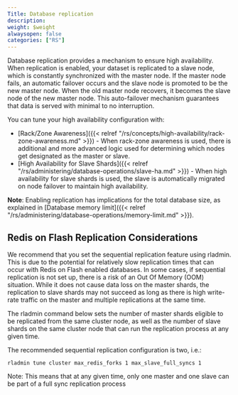 ```yaml
---
Title: Database replication
description:
weight: $weight
alwaysopen: false
categories: ["RS"]
---
```

Database replication provides a mechanism to ensure high availability.
When replication is enabled, your dataset is replicated to a slave node,
which is constantly synchronized with the master node. If the master
node fails, an automatic failover occurs and the slave node is promoted
to be the new master node. When the old master node recovers, it becomes
the slave node of the new master node. This auto-failover mechanism
guarantees that data is served with minimal to no interruption.

You can tune your high availability configuration with:

- [Rack/Zone
Awareness]({{< relref "/rs/concepts/high-availability/rack-zone-awareness.md" >}}) - When rack-zone awareness is used, there is additional and more advanced
logic used for determining which nodes get designated as the master or
slave.
- [High Availability for Slave Shards]({{< relref "/rs/administering/database-operations/slave-ha.md" >}}) - When high availability
for slave shards is used, the slave is automatically migrated on node failover to maintain high availability.

**Note**: Enabling replication has implications for the total database
size, as explained in [Database memory
limit]({{< relref "/rs/administering/database-operations/memory-limit.md" >}}).

## Redis on Flash Replication Considerations

We recommend that you set the sequential replication feature using
rladmin. This is due to the potential for relatively slow replication
times that can occur with Redis on Flash enabled databases. In some
cases, if sequential replication is not set up, there is a risk of an
Out Of Memory (OOM) situation. While it does not cause data loss on the
master shards, the replication to slave shards may not succeed as long
as there is high write-rate traffic on the master and multiple
replications at the same time.

The rladmin command below sets the number of master shards eligible to
be replicated from the same cluster node, as well as the number of slave
shards on the same cluster node that can run the replication process at
any given time.

The recommended sequential replication configuration is two, i.e.:

```src
rladmin tune cluster max_redis_forks 1 max_slave_full_syncs 1
```

Note: This means that at any given time, only one master and one slave
can be part of a full sync replication process
